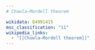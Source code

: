```yaml
---
# Chowla–Mordell theorem

wikidata: Q4991415
msc_classification: "11"
wikipedia_links:
  - "[[Chowla–Mordell theorem]]"
---
```

